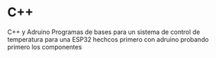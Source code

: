 # C++
C++ y Adruino
Programas de bases para un sistema de control de temperatura para una ESP32 hechcos primero con adruino probando primero los componentes
